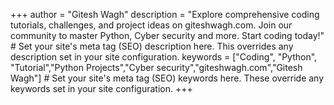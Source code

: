 +++
author = "Gitesh Wagh"
description = "Explore comprehensive coding tutorials, challenges, and project ideas on giteshwagh.com. Join our community to master Python, Cyber security and more. Start coding today!" # Set your site's meta tag (SEO) description here. This overrides any description set in your site configuration.
keywords = ["Coding", "Python", "Tutorial","Python Projects","Cyber security","giteshwagh.com","Gitesh Wagh"] # Set your site's meta tag (SEO) keywords here. These override any keywords set in your site configuration.
+++
